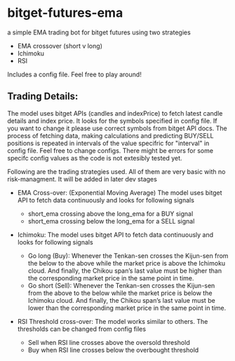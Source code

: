# bitget-futures-ema
a simple EMA trading bot for bitget futures using two strategies
- EMA crossover (short v long)
- Ichimoku 
- RSI

Includes a config file. Feel free to play around!

## Trading Details:
The model uses bitget APIs (candles and indexPrice) to fetch latest candle details and index price. It looks for the symbols specified in config file. If you want to change it please use correct symbols from bitget API docs. The process of fetching data, making calculations and predicting BUY/SELL positions is repeated in intervals of the value specifric for "interval" in config file.
Feel free to change configs. There might be errors for some specifc config values as the code is not extesibly tested yet.

Following are the trading strategies used. All of them are very basic with no risk-managment. It will be added in later dev stages

- EMA Cross-over: (Exponential Moving Average) The model uses bitget API to fetch data continuously and looks for following signals
    - short_ema crossing above the long_ema for a BUY signal
    - short_ema crossing below the long_ema for a SELL signal

- Ichimoku: The model uses bitget API to fetch data continuously and looks for following signals
    - Go long (Buy): Whenever the Tenkan-sen crosses the Kijun-sen from the below to the above while the market price is above the  Ichimoku cloud. And finally, the Chikou span’s last value must be higher than the corresponding market price in the same point in time.
    - Go short (Sell): Whenever the Tenkan-sen crosses the Kijun-sen from the above to the below while the market price is below the Ichimoku cloud. And finally, the Chikou span’s last value must be lower than the corresponding market price in the same point in time.

- RSI Threshold cross-over: The model works similar to others. The thresholds can be changed from config files
    - Sell when RSI line crosses above the oversold threshold
    - Buy when RSI line crosses below the overbought threshold